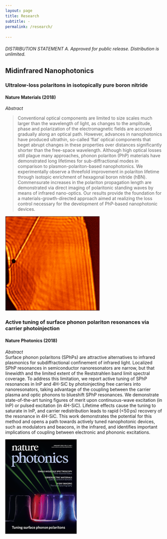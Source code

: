 ```yaml
---
layout: page
title: Research
subtitle: -
permalink: /research/

---
```


###### DISTRIBUTION STATEMENT A. Approved for public release. Distribution is unlimited.

## Midinfrared Nanophotonics

### Ultralow-loss polaritons in isotopically pure boron nitride  
#### Nature Materials (2018)  
_Abstract_  
>Conventional optical components are limited to size scales much larger than the wavelength of light, as changes to the amplitude, phase and polarization of the electromagnetic fields are accrued gradually along an optical path. However, advances in nanophotonics have produced ultrathin, so-called ‘flat’ optical components that beget abrupt changes in these properties over distances significantly shorter than the free-space wavelength. Although high optical losses still plague many approaches, phonon polariton (PhP) materials have demonstrated long lifetimes for sub-diffractional modes in comparison to plasmon-polariton-based nanophotonics. We experimentally observe a threefold improvement in polariton lifetime through isotopic enrichment of hexagonal boron nitride (hBN). Commensurate increases in the polariton propagation length are demonstrated via direct imaging of polaritonic standing waves by means of infrared nano-optics. Our results provide the foundation for a materials-growth-directed approach aimed at realizing the loss control necessary for the development of PhP-based nanophotonic devices.

<img src="/assets/img/nmat_isotopic.png" width="300" height="300">

### Active tuning of surface phonon polariton resonances via carrier photoinjection  
#### Nature Photonics (2018)  
_Abstract_  
Surface phonon polaritons (SPhPs) are attractive alternatives to infrared plasmonics for subdiffractional confinement of infrared light. Localized SPhP resonances in semiconductor nanoresonators are narrow, but that linewidth and the limited extent of the Reststrahlen band limit spectral coverage. To address this limitation, we report active tuning of SPhP resonances in InP and 4H-SiC by photoinjecting free carriers into nanoresonators, taking advantage of the coupling between the carrier plasma and optic phonons to blueshift SPhP resonances. We demonstrate state-of-the-art tuning figures of merit upon continuous-wave excitation (in InP) or pulsed excitation (in 4H-SiC). Lifetime effects cause the tuning to saturate in InP, and carrier redistribution leads to rapid (<50 ps) recovery of the resonance in 4H-SiC. This work demonstrates the potential for this method and opens a path towards actively tuned nanophotonic devices, such as modulators and beacons, in the infrared, and identifies important implications of coupling between electronic and phononic excitations.

<img src="/assets/img/nphoton_tuning.png" width="227" height="300">
